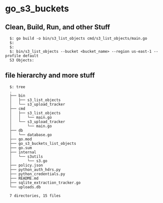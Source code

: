 # go_s3_buckets


## Clean, Build, Run, and other Stuff

  ```
	$: go build -o bin/s3_list_objects cmd/s3_list_objects/main.go
	$:
	$:
	$: bin/s3_list_objects --bucket <bucket_name> --region us-east-1 --profile default
	S3 Objects:
  ```

## file hierarchy and more stuff

  ```
	$: tree
	.
	├── bin
	│   ├── s3_list_objects
	│   └── s3_upload_tracker
	├── cmd
	│   ├── s3_list_objects
	│   │   └── main.go
	│   └── s3_upload_tracker
	│       └── main.go
	├── db
	│   └── database.go
	├── go.mod
	├── go_s3_buckets_list_objects
	├── go.sum
	├── internal
	│   └── s3utils
	│       └── s3.go
	├── policy.json
	├── python_auth_hdrs.py
	├── python_credentials.py
	├── README.md
	├── sqlite_extraction_tracker.go
	└── uploads.db
	
	7 directories, 15 files
  ```
